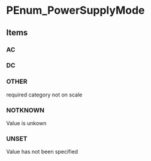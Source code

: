 # PEnum_PowerSupplyMode

## Items

### AC


### DC


### OTHER
required category not on scale

### NOTKNOWN
Value is unkown

### UNSET
Value has not been specified
